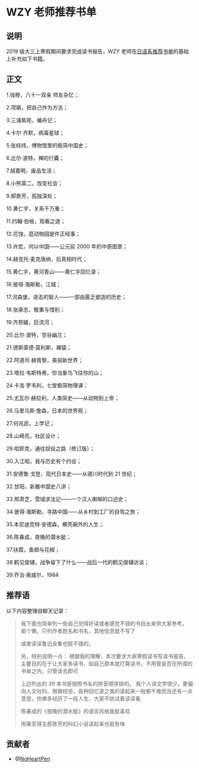 # WZY 老师推荐书单

## 说明

2019 级大三上寒假期间要求完成读书报告，WZY 老师在[日语系推荐书单](the-book-list-by-college-of-japnanese-for-2019-in-2022-09.md)的基础上补充如下书籍。

## 正文

1.钱穆，八十一双亲 师友杂忆；

2.项飙，把自己作为方法；

3.三浦紫苑，编舟记；

4.卡尔·齐默，病毒星球；

5.张经纬，博物馆里的极简中国史；

6.比尔·波特，禅的行囊；

7.胡嘉明，废品生活；

8.小熊英二，改变社会；

9.郝景芳，孤独深处；

10.黄仁宇，关系千万重；

11.约翰·伯格，观看之道；

12.花蚀，逛动物园是件正经事；

13.许宏，何以中国——公元前 2000 年的中原图景；

14.赫克托·麦克唐纳，后真相时代；

15.黄仁宇，黄河青山——黄仁宇回忆录；

16.彼得·海斯勒，江城；

17.河森堡，进击的智人——一部由匮乏塑造的历史；

18.张承志，敬重与惜别；

19.齐邦媛，巨流河；

20.比尔·波特，空谷幽兰；

21.德斯蒙德·莫利斯，裸猿；

22.阿道司·赫胥黎，美丽新世界；

23.塔拉·韦斯特弗，你当象鸟飞往你的山；

24.卡洛·罗韦利，七堂极简物理课；

25.尤瓦尔·赫拉利，人类简史——从动物到上帝；

26.马里乌斯·詹森，日本的世界观；

27.何兆武，上学记；

28.山崎亮，社区设计；

29.哈耶克，通往奴役之路（修订版）；

30.入江昭，我与历史有个约会；

31.安德鲁·戈登，现代日本史——从德川时代到 21 世纪；

32.甘阳，新雅中国史八讲；

33.邢肃芝，雪域求法记——一个汉人喇嘛的口述史；

34.彼得·海斯勒，寻路中国——从乡村到工厂的自驾之旅；

35.本尼迪克特·安德森，椰壳碗外的人生；

36.陈春成，夜晚的潜水艇；

37.扶霞，鱼翅与花椒；

38.鹤见俊辅，战争留下了什么——战后一代的鹤见俊辅访谈；

39.乔治·奥威尔，1984

## 推荐语

以下内容整理自聊天记录：

> 我下面也简单列一些自己觉得好读或者感觉不错的书目出来供大家参考。
> 偷个懒，只列作者姓名和书名，其他信息就不写了
>
> 或者读读鲁迅全集也挺不错的。
>
> 另，特别说明一点：
> 根据我的理解，本次要求大家寒假读书写读书报告，主要目的在于让大家多读书，如自己原本就打算读书，不用管是否在所谓的书单之内，只管读去即可
>
> 上边列出的 39 本书是按照书名的拼音顺序排的。
> 我个人读文学很少，更偏向人文社科。根据经验，各种回忆录之类的读起来一般都不难而且还有一点意思，仿佛多经历了一段人生，大家不妨试着读读看
>
> 陈春成的《夜晚的潜水艇》的语言风格我挺喜欢
>
> 雨果奖得主郝景芳的科幻小说读起来也挺有味

## 贡献者

- @[NoHeartPen](https://github.com/NoHeartPen)
